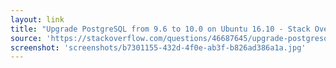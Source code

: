 ```yaml
---
layout: link
title: "Upgrade PostgreSQL from 9.6 to 10.0 on Ubuntu 16.10 - Stack Overflow"
source: 'https://stackoverflow.com/questions/46687645/upgrade-postgresql-from-9-6-to-10-0-on-ubuntu-16-10'
screenshot: 'screenshots/b7301155-432d-4f0e-ab3f-b826ad386a1a.jpg'
---
```


